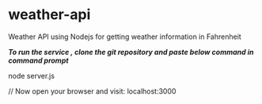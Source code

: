 # weather-api
Weather API using Nodejs for getting weather information in Fahrenheit


<i><b> To run the service , clone the git repository and paste below command in command prompt</i></b>

node server.js

// Now open your browser and visit: localhost:3000
